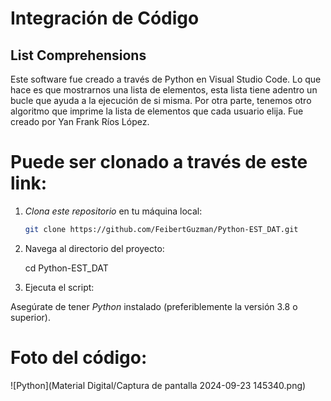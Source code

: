 # Integración de Código

## List Comprehensions

Este software fue creado a través de Python en Visual Studio Code. Lo que hace es que mostrarnos una lista de elementos, esta lista tiene adentro un bucle que ayuda a la ejecución de si misma. Por otra parte, tenemos otro algoritmo que imprime la lista de elementos que cada usuario elija. Fue creado por Yan Frank Ríos López. 

# Puede ser clonado a través de este link: 
1. *Clona este repositorio* en tu máquina local:

   ```bash
   git clone https://github.com/FeibertGuzman/Python-EST_DAT.git

2. Navega al directorio del proyecto:

   cd Python-EST_DAT

3. Ejecuta el script:

Asegúrate de tener *Python* instalado (preferiblemente la versión 3.8 o superior).


# Foto del código:

![Python](Material Digital/Captura de pantalla 2024-09-23 145340.png)
